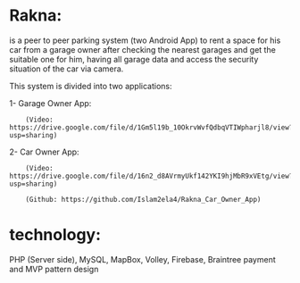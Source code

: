 # Rakna:
is a peer to peer parking system (two Android App) to rent a space for his car from a garage owner after checking the nearest garages and get the suitable one for him, having all garage data and access the security situation of the car via camera.

This system is divided into two applications:

  1- Garage Owner App: 
  
        (Video: https://drive.google.com/file/d/1Gm5l19b_10OkrvWvfQdbqVTIWpharjl8/view?usp=sharing)

  2- Car Owner App:
  
        (Video: https://drive.google.com/file/d/16n2_d8AVrmyUkf142YKI9hjMbR9xVEtg/view?usp=sharing)
        
        (Github: https://github.com/Islam2ela4/Rakna_Car_Owner_App)

# technology:
  PHP (Server side), MySQL, MapBox, Volley, Firebase, Braintree payment and MVP pattern design
